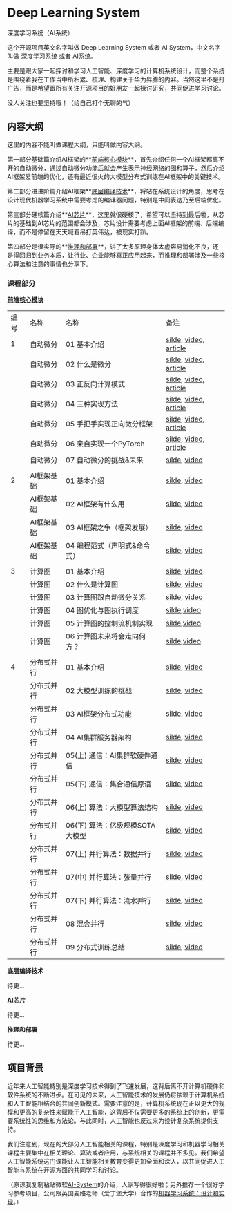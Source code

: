 # Deep Learning System

深度学习系统（AI系统）

这个开源项目英文名字叫做 Deep Learning System 或者 AI System，中文名字叫做 深度学习系统 或者 AI系统。

主要是跟大家一起探讨和学习人工智能、深度学习的计算机系统设计，而整个系统是围绕着我在工作当中所积累、梳理、构建关于华为昇腾的内容。当然这里不是打广告，而是希望跟所有关注开源项目的好朋友一起探讨研究，共同促进学习讨论。

没人关注也要坚持哦！（给自己打个无聊的气）

## 内容大纲

这里的内容不能叫做课程大纲，只能叫做内容大纲。

第一部分基础篇介绍AI框架的**<u>前端核心模块</u>**，首先介绍任何一个AI框架都离不开的自动微分，通过自动微分功能后就会产生表示神经网络的图和算子，然后介绍AI框架爱前端的优化，还有最近很火的大模型分布式训练在AI框架中的关键技术。

第二部分进进阶篇介绍AI框架**<u>底层编译技术</u>**，将站在系统设计的角度，思考在设计现代机器学习系统中需要考虑的编译器问题，特别是中间表达乃至后端优化。

第三部分硬核篇介绍**<u>AI芯片</u>**，这里就很硬核了，希望可以坚持到最后啦，从芯片的基础到AI芯片的范围都会涉及，芯片设计需要考虑上面AI框架的前端、后端编译，而不是停留在天天喊着吊打英伟达，被现实打趴。

第四部分是很实际的**<u>推理和部署</u>**，讲了太多原理身体太虚容易消化不良，还是得回归到业务本质，让行业、企业能够真正应用起来，而推理和部署涉及一些核心算法和注意的事情也分享下。

### 课程部分

**[前端核心模块](./Frontend/)**

|     |        |                      |                                                                                                                                                               |
| --- | ------ | -------------------- | ------------------------------------------------------------------------------------------------------------------------------------------------------------- |
| 编号  | 名称     | 名称                   | 备注                                                                                                                                                            |
| 1   | 自动微分   | 01 基本介绍              | [silde](./Frontend/AutoDiff/01.introduction.pptx), [video](https://www.bilibili.com/video/BV1FV4y1T7zp/), [article](https://zhuanlan.zhihu.com/p/518198564)   |
|     | 自动微分   | 02 什么是微分             | [silde](./Frontend/AutoDiff/02.base_concept.pptx), [video](https://www.bilibili.com/video/BV1Ld4y1M7GJ/), [article](https://zhuanlan.zhihu.com/p/518198564)   |
|     | 自动微分   | 03 正反向计算模式           | [silde](./Frontend/AutoDiff/03.grad_mode.pptx), [video](https://www.bilibili.com/video/BV1zD4y117bL/), [article](https://zhuanlan.zhihu.com/p/518296942)      |
|     | 自动微分   | 04 三种实现方法            | [silde](./Frontend/AutoDiff/04.grad_mode.pptx), [video](https://www.bilibili.com/video/BV1BN4y1P76t/), [article](https://zhuanlan.zhihu.com/p/520065656)      |
|     | 自动微分   | 05 手把手实现正向微分框架       | [silde](./Frontend/AutoDiff/05.forward_mode.ipynb), [video](https://www.bilibili.com/video/BV1Ne4y1p7WU/), [article](https://zhuanlan.zhihu.com/p/520451681)  |
|     | 自动微分   | 06 亲自实现一个PyTorch     | [silde](./Frontend/AutoDiff/06.reversed_mode.ipynb), [video](https://www.bilibili.com/video/BV1ae4y1z7E6/), [article](https://zhuanlan.zhihu.com/p/547865589) |
|     | 自动微分   | 07 自动微分的挑战&未来        | [silde](./Frontend/AutoDiff/07.challenge.pptx), [video](https://www.bilibili.com/video/BV17e4y1z73W/)                                                         |
|     |        |                      |                                                                                                                                                               |
| 2   | AI框架基础 | 01 基本介绍              | [silde](./Frontend/Foundation/01.introduction.pptx), [video](https://www.bilibili.com/video/BV1he4y1z7oD/?vd_source=26de035c60e6c7f810371fdfd13d14b6)         |
|     | AI框架基础 | 02 AI框架有什么用          | [silde](./Frontend/Foundation/02.fundamentals.pptx), [video](https://www.bilibili.com/video/BV1fd4y1q7qk/?vd_source=26de035c60e6c7f810371fdfd13d14b6)         |
|     | AI框架基础 | 03 AI框架之争（框架发展）      | [silde](./Frontend/Foundation/03.history.pptx), [video](https://www.bilibili.com/video/BV1C8411x7Kn/?vd_source=26de035c60e6c7f810371fdfd13d14b6)              |
|     | AI框架基础 | 04 编程范式（声明式&命令式）     | [silde](./Frontend/Foundation/04.programing.pptx), [video](https://www.bilibili.com/video/BV1gR4y1o7WT/?vd_source=26de035c60e6c7f810371fdfd13d14b6)           |
|     |        |                      |                                                                                                                                                               |
| 3   | 计算图    | 01 基本介绍              | [silde](./Frontend/DataFlow/01.introduction.pptx), [video](https://www.bilibili.com/video/BV1cG411E7gV/)                                                      |
|     | 计算图    | 02 什么是计算图            | [silde](./Frontend/DataFlow/02.computation_graph.pptx), [video](https://www.bilibili.com/video/BV1rR4y197HM/)                                                 |
|     | 计算图    | 03 计算图跟自动微分关系        | [silde](./Frontend/DataFlow/03.atuodiff.pptx), [video](https://www.bilibili.com/video/BV1S24y197FU/)                                                          |
|     | 计算图    | 04 图优化与图执行调度         | [silde](./Frontend/DataFlow/04.dispatch.pptx),[video](https://www.bilibili.com/video/BV1hD4y1k7Ty/)                                                           |
|     | 计算图    | 05 计算图的控制流机制实现       | [silde](./Frontend/DataFlow/05.control_flow.pptx),[video](https://www.bilibili.com/video/BV17P41177Pk/)                                                       |
|     | 计算图    | 06 计算图未来将会走向何方？      | [silde](./Frontend/DataFlow/06.future.pptx),[video](https://www.bilibili.com/video/BV1hm4y1A7Nv/)                                                             |
|     |        |                      |                                                                                                                                                               |
| 4   | 分布式并行  | 01 基本介绍              | [silde](./Frontend/Distribution/01.introduction.pptx), [video](https://www.bilibili.com/video/BV1ge411L7mi/)                                                  |
|     | 分布式并行  | 02 大模型训练的挑战          | [silde](./Frontend/Distribution/02.challenge.pptx), [video](https://www.bilibili.com/video/BV1n8411s7f3/)                                                     |
|     | 分布式并行  | 03 AI框架分布式功能         | [silde](./Frontend/Distribution/03.system.pptx), [video](https://www.bilibili.com/video/BV1Y14y1576A/)                                                        |
|     | 分布式并行  | 04 AI集群服务器架构         | [silde](./Frontend/Distribution/04.architecture.pptx), [video](https://www.bilibili.com/video/BV1fg41187rc/)                                                  |
|     | 分布式并行  | 05(上) 通信：AI集群软硬件通信   | [silde](./Frontend/Distribution/05.1.communication.pptx), [video](https://www.bilibili.com/video/BV14P4y1S7u4/)                                               |
|     | 分布式并行  | 05(下) 通信：集合通信原语      | [silde](./Frontend/Distribution/05.2.primitive.pptx), [video](https://www.bilibili.com/video/BV1te4y1e7vz/)                                                   |
|     | 分布式并行  | 06(上) 算法：大模型算法结构     | [silde](./Frontend/Distribution/06.algorithm_arch.pptx), [video](https://www.bilibili.com/video/BV1Mt4y1M7SE/)                                                |
|     | 分布式并行  | 06(下) 算法：亿级规模SOTA大模型 | [silde](./Frontend/Distribution/06.algorithm_arch.pptx), [video](https://www.bilibili.com/video/BV1em4y1F7ay/)                                                |
|     | 分布式并行  | 07(上) 并行算法：数据并行      | [silde](./Frontend/Distribution/07.1.data_parallel.pptx), [video](https://www.bilibili.com/video/BV1JK411S7gL/)                                               |
|     | 分布式并行  | 07(中) 并行算法：张量并行      | [silde](./Frontend/Distribution/07.2.model_parallel.pptx), [video](https://www.bilibili.com/video/BV1vt4y1K7wT/)                                              |
|     | 分布式并行  | 07(下) 并行算法：流水并行      | [silde](./Frontend/Distribution/07.3.pipeline_parallel.pptx), [video](https://www.bilibili.com/video/BV1WD4y1t7Ba/)                                           |
|     | 分布式并行  | 08 混合并行              | [silde](./Frontend/Distribution/08.hybrid_parallel.pptx), [video](https://www.bilibili.com/video/BV1gD4y1t7Ut/)                                                                                           |
|     | 分布式并行  | 09 分布式训练总结           | [silde](./Frontend/Distribution/10.summary.pptx), [video](https://www.bilibili.com/video/BV1av4y1S7DQ/)                                                                                                                  |

**底层编译技术**

待更...

**AI芯片**

待更...

**推理和部署**

待更...

## 项目背景

近年来人工智能特别是深度学习技术得到了飞速发展，这背后离不开计算机硬件和软件系统的不断进步。在可见的未来，人工智能技术的发展仍将依赖于计算机系统和人工智能相结合的共同创新模式。需要注意的是，计算机系统现在正以更大的规模和更高的复杂性来赋能于人工智能，这背后不仅需要更多的系统上的创新，更需要系统性的思维和方法论。与此同时，人工智能也反过来为设计复杂系统提供支持。

我们注意到，现在的大部分人工智能相关的课程，特别是深度学习和机器学习相关课程主要集中在相关理论、算法或者应用，与系统相关的课程并不多见。我们希望人工智能系统这门课能让人工智能相关教育变得更加全面和深入，以共同促进人工智能与系统在开源方面的共同学习和讨论。

（原谅我复制粘贴微软[AI-System](https://github.com/microsoft/AI-System)的介绍，人家写得很好啦；另外推荐一个很好学习参考项目，公司跟英国麦络老师（爱丁堡大学）合作的[机器学习系统：设计和实现](https://github.com/openmlsys/openmlsys-zh)。）
